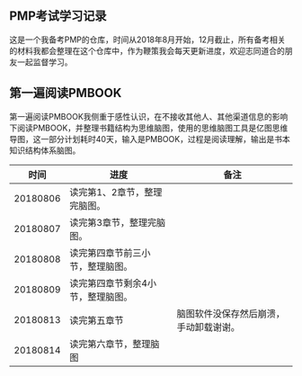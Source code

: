 ## PMP考试学习记录

这是一个我备考PMP的仓库，时间从2018年8月开始，12月截止，所有备考相关的材料我都会整理在这个仓库中，作为鞭策我会每天更新进度，欢迎志同道合的朋友一起监督学习。

## 第一遍阅读PMBOOK
第一遍阅读PMBOOK我侧重于感性认识，在不接收其他人、其他渠道信息的影响下阅读PMBOOK，并整理书籍结构为思维脑图，使用的思维脑图工具是亿图思维导图，这一部分计划耗时40天，输入是PMBOOK，过程是阅读理解，输出是书本知识结构体系脑图。

| 时间       | 进度                | 备注                  |
| -------- | ----------------- | ------------------- |
| 20180806 | 读完第1、2章节，整理完脑图。   |                     |
| 20180807 | 读完第3章节，整理完脑图。     |                     |
| 20180808 | 读完第四章节前三小节，整理脑图。  |                     |
| 20180809 | 读完第四章节剩余4小节，整理脑图。 |                     |
| 20180813 | 读完第五章节            | 脑图软件没保存然后崩溃，手动卸载谢谢。 |
| 20180814 | 读完第六章节，整理脑图       |                     |

